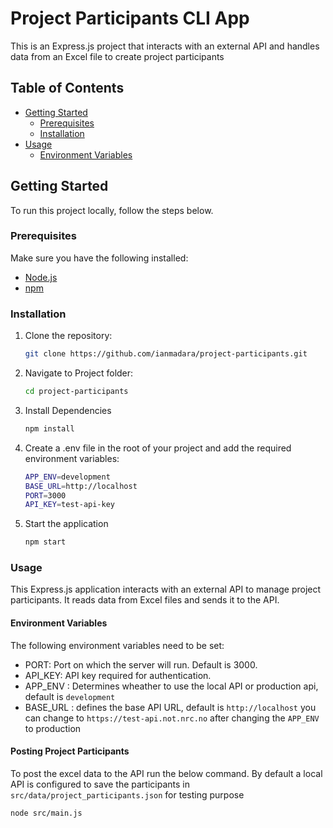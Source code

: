# Project Participants CLI App

This is an Express.js project that interacts with an external API and handles data from an Excel file to create project participants

## Table of Contents

- [Getting Started](#getting-started)
  - [Prerequisites](#prerequisites)
  - [Installation](#installation)
- [Usage](#usage)
  - [Environment Variables](#environment-variables)

## Getting Started

To run this project locally, follow the steps below.

### Prerequisites

Make sure you have the following installed:

- [Node.js](https://nodejs.org/)
- [npm](https://www.npmjs.com/)

### Installation

1. Clone the repository:

   ```bash
   git clone https://github.com/ianmadara/project-participants.git

2. Navigate to Project folder:

   ```bash
   cd project-participants

3. Install Dependencies

   ```bash
   npm install

4. Create a .env file in the root of your project and add the required environment variables:
      ```bash
    APP_ENV=development
    BASE_URL=http://localhost
    PORT=3000
    API_KEY=test-api-key

5. Start the application
    ```bash
    npm start  

 ### Usage
   
 This Express.js application interacts with an external API to manage project participants. It reads data from Excel files and sends it to the API.

 #### Environment Variables

The following environment variables need to be set:

- PORT: Port on which the server will run. Default is 3000.
- API_KEY: API key required for authentication.
- APP_ENV : Determines wheather to use the local API or production api, default is `development`
- BASE_URL : defines the base API URL, default is `http://localhost` you can change to `https://test-api.not.nrc.no` after changing the `APP_ENV` to production

 #### Posting Project Participants

To post the excel data to the API run the below command. By default a local API is configured to save the participants in `src/data/project_participants.json` for testing purpose

    node src/main.js

